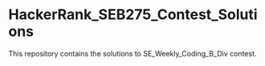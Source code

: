 # HackerRank_SEB275_Contest_Solutions
This repository contains the solutions to SE_Weekly_Coding_B_Div contest.
